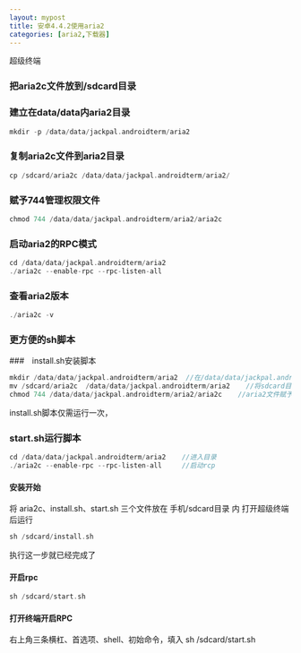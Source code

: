 ```yaml
---
layout: mypost
title: 安卓4.4.2使用aria2
categories: [aria2,下载器]
---  
```


超级终端

### 把aria2c文件放到/sdcard目录
### 建立在data/data内aria2目录  
 
```c  
mkdir -p /data/data/jackpal.androidterm/aria2  
```  
### 复制aria2c文件到aria2目录  

```c  
cp /sdcard/aria2c /data/data/jackpal.androidterm/aria2/  
```  


### 赋予744管理权限文件  

```c  
chmod 744 /data/data/jackpal.androidterm/aria2/aria2c  
```  
  

### 启动aria2的RPC模式  

```c    
cd /data/data/jackpal.androidterm/aria2
./aria2c --enable-rpc --rpc-listen-all  
```  



### 查看aria2版本  

```c    
./aria2c -v  
```  


### 更方便的sh脚本  
  
###　install.sh安装脚本
```c  
mkdir /data/data/jackpal.androidterm/aria2  //在/data/data/jackpal.androidterm/目录创建aria2文件夹
mv /sdcard/aria2c  /data/data/jackpal.androidterm/aria2    //将sdcard目录内的aria2c文件剪切到刚才新建的aria2文件夹内
chmod 744 /data/data/jackpal.androidterm/aria2/aria2c    //aria2文件赋予744权限
```  
install.sh脚本仅需运行一次，

### start.sh运行脚本  
```c  
cd /data/data/jackpal.androidterm/aria2    //进入目录  
./aria2c --enable-rpc --rpc-listen-all     //启动rcp  
```  
####  安装开始
将 aria2c、install.sh、start.sh 三个文件放在  手机/sdcard目录 内
打开超级终端后运行  
```c  
sh /sdcard/install.sh
``` 
执行这一步就已经完成了  
#### 开启rpc  
```c  
sh /sdcard/start.sh
```  
#### 打开终端开启RPC  
右上角三条横杠、首选项、shell、初始命令，填入 sh /sdcard/start.sh  


